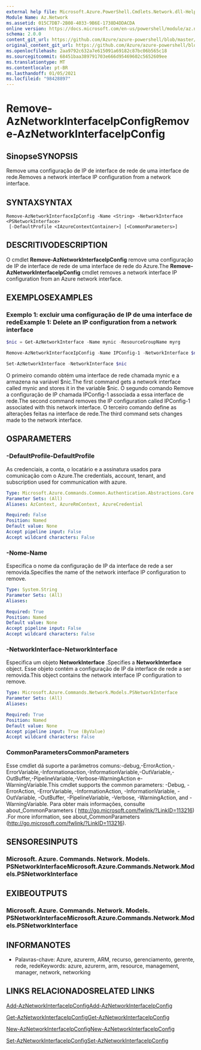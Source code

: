 ```yaml
---
external help file: Microsoft.Azure.PowerShell.Cmdlets.Network.dll-Help.xml
Module Name: Az.Network
ms.assetid: 015C7DB7-2B08-4033-9B6E-1738D4DDACDA
online version: https://docs.microsoft.com/en-us/powershell/module/az.network/remove-aznetworkinterfaceipconfig
schema: 2.0.0
content_git_url: https://github.com/Azure/azure-powershell/blob/master/src/Network/Network/help/Remove-AzNetworkInterfaceIpConfig.md
original_content_git_url: https://github.com/Azure/azure-powershell/blob/master/src/Network/Network/help/Remove-AzNetworkInterfaceIpConfig.md
ms.openlocfilehash: 2aa9792c632a7e615091a69182c87bc06b565c18
ms.sourcegitcommit: 68451baa389791703e666d95469602c5652609ee
ms.translationtype: MT
ms.contentlocale: pt-BR
ms.lasthandoff: 01/05/2021
ms.locfileid: "98428897"
---
```

# <span data-ttu-id="63473-101">Remove-AzNetworkInterfaceIpConfig</span><span class="sxs-lookup"><span data-stu-id="63473-101">Remove-AzNetworkInterfaceIpConfig</span></span>

## <span data-ttu-id="63473-102">Sinopse</span><span class="sxs-lookup"><span data-stu-id="63473-102">SYNOPSIS</span></span>
<span data-ttu-id="63473-103">Remove uma configuração de IP de interface de rede de uma interface de rede.</span><span class="sxs-lookup"><span data-stu-id="63473-103">Removes a network interface IP configuration from a network interface.</span></span>

## <span data-ttu-id="63473-104">SYNTAX</span><span class="sxs-lookup"><span data-stu-id="63473-104">SYNTAX</span></span>

```
Remove-AzNetworkInterfaceIpConfig -Name <String> -NetworkInterface <PSNetworkInterface>
 [-DefaultProfile <IAzureContextContainer>] [<CommonParameters>]
```

## <span data-ttu-id="63473-105">DESCRITIVO</span><span class="sxs-lookup"><span data-stu-id="63473-105">DESCRIPTION</span></span>
<span data-ttu-id="63473-106">O cmdlet **Remove-AzNetworkInterfaceIpConfig** remove uma configuração de IP de interface de rede de uma interface de rede do Azure.</span><span class="sxs-lookup"><span data-stu-id="63473-106">The **Remove-AzNetworkInterfaceIpConfig** cmdlet removes a network interface IP configuration from an Azure network interface.</span></span>

## <span data-ttu-id="63473-107">EXEMPLOS</span><span class="sxs-lookup"><span data-stu-id="63473-107">EXAMPLES</span></span>

### <span data-ttu-id="63473-108">Exemplo 1: excluir uma configuração de IP de uma interface de rede</span><span class="sxs-lookup"><span data-stu-id="63473-108">Example 1: Delete an IP configuration from a network interface</span></span>
```powershell
$nic = Get-AzNetworkInterface -Name mynic -ResourceGroupName myrg

Remove-AzNetworkInterfaceIpConfig -Name IPConfig-1 -NetworkInterface $nic

Set-AzNetworkInterface -NetworkInterface $nic
```

<span data-ttu-id="63473-109">O primeiro comando obtém uma interface de rede chamada mynic e a armazena na variável $nic.</span><span class="sxs-lookup"><span data-stu-id="63473-109">The first command gets a network interface called mynic and stores it in the variable $nic.</span></span> <span data-ttu-id="63473-110">O segundo comando Remove a configuração de IP chamada IPConfig-1 associada a essa interface de rede.</span><span class="sxs-lookup"><span data-stu-id="63473-110">The second command removes the IP configuration called IPConfig-1 associated with this network interface.</span></span> <span data-ttu-id="63473-111">O terceiro comando define as alterações feitas na interface de rede.</span><span class="sxs-lookup"><span data-stu-id="63473-111">The third command sets changes made to the network interface.</span></span>

## <span data-ttu-id="63473-112">OS</span><span class="sxs-lookup"><span data-stu-id="63473-112">PARAMETERS</span></span>

### <span data-ttu-id="63473-113">-DefaultProfile</span><span class="sxs-lookup"><span data-stu-id="63473-113">-DefaultProfile</span></span>
<span data-ttu-id="63473-114">As credenciais, a conta, o locatário e a assinatura usados para comunicação com o Azure.</span><span class="sxs-lookup"><span data-stu-id="63473-114">The credentials, account, tenant, and subscription used for communication with azure.</span></span>

```yaml
Type: Microsoft.Azure.Commands.Common.Authentication.Abstractions.Core.IAzureContextContainer
Parameter Sets: (All)
Aliases: AzContext, AzureRmContext, AzureCredential

Required: False
Position: Named
Default value: None
Accept pipeline input: False
Accept wildcard characters: False
```

### <span data-ttu-id="63473-115">-Nome</span><span class="sxs-lookup"><span data-stu-id="63473-115">-Name</span></span>
<span data-ttu-id="63473-116">Especifica o nome da configuração de IP da interface de rede a ser removida.</span><span class="sxs-lookup"><span data-stu-id="63473-116">Specifies the name of the network interface IP configuration to remove.</span></span>

```yaml
Type: System.String
Parameter Sets: (All)
Aliases:

Required: True
Position: Named
Default value: None
Accept pipeline input: False
Accept wildcard characters: False
```

### <span data-ttu-id="63473-117">-NetworkInterface</span><span class="sxs-lookup"><span data-stu-id="63473-117">-NetworkInterface</span></span>
<span data-ttu-id="63473-118">Especifica um objeto **NetworkInterface** .</span><span class="sxs-lookup"><span data-stu-id="63473-118">Specifies a **NetworkInterface** object.</span></span>
<span data-ttu-id="63473-119">Esse objeto contém a configuração de IP da interface de rede a ser removida.</span><span class="sxs-lookup"><span data-stu-id="63473-119">This object contains the network interface IP configuration to remove.</span></span>

```yaml
Type: Microsoft.Azure.Commands.Network.Models.PSNetworkInterface
Parameter Sets: (All)
Aliases:

Required: True
Position: Named
Default value: None
Accept pipeline input: True (ByValue)
Accept wildcard characters: False
```

### <span data-ttu-id="63473-120">CommonParameters</span><span class="sxs-lookup"><span data-stu-id="63473-120">CommonParameters</span></span>
<span data-ttu-id="63473-121">Esse cmdlet dá suporte a parâmetros comuns:-debug,-ErrorAction,-ErrorVariable,-Informationaction,-InformationVariable,-OutVariable,-OutBuffer,-PipelineVariable,-Verbose-WarningAction e-WarningVariable.</span><span class="sxs-lookup"><span data-stu-id="63473-121">This cmdlet supports the common parameters: -Debug, -ErrorAction, -ErrorVariable, -InformationAction, -InformationVariable, -OutVariable, -OutBuffer, -PipelineVariable, -Verbose, -WarningAction, and -WarningVariable.</span></span> <span data-ttu-id="63473-122">Para obter mais informações, consulte about_CommonParameters ( http://go.microsoft.com/fwlink/?LinkID=113216) .</span><span class="sxs-lookup"><span data-stu-id="63473-122">For more information, see about_CommonParameters (http://go.microsoft.com/fwlink/?LinkID=113216).</span></span>

## <span data-ttu-id="63473-123">SENSORES</span><span class="sxs-lookup"><span data-stu-id="63473-123">INPUTS</span></span>

### <span data-ttu-id="63473-124">Microsoft. Azure. Commands. Network. Models. PSNetworkInterface</span><span class="sxs-lookup"><span data-stu-id="63473-124">Microsoft.Azure.Commands.Network.Models.PSNetworkInterface</span></span>

## <span data-ttu-id="63473-125">EXIBE</span><span class="sxs-lookup"><span data-stu-id="63473-125">OUTPUTS</span></span>

### <span data-ttu-id="63473-126">Microsoft. Azure. Commands. Network. Models. PSNetworkInterface</span><span class="sxs-lookup"><span data-stu-id="63473-126">Microsoft.Azure.Commands.Network.Models.PSNetworkInterface</span></span>

## <span data-ttu-id="63473-127">INFORMA</span><span class="sxs-lookup"><span data-stu-id="63473-127">NOTES</span></span>
* <span data-ttu-id="63473-128">Palavras-chave: Azure, azurerm, ARM, recurso, gerenciamento, gerente, rede, rede</span><span class="sxs-lookup"><span data-stu-id="63473-128">Keywords: azure, azurerm, arm, resource, management, manager, network, networking</span></span>

## <span data-ttu-id="63473-129">LINKS RELACIONADOS</span><span class="sxs-lookup"><span data-stu-id="63473-129">RELATED LINKS</span></span>

[<span data-ttu-id="63473-130">Add-AzNetworkInterfaceIpConfig</span><span class="sxs-lookup"><span data-stu-id="63473-130">Add-AzNetworkInterfaceIpConfig</span></span>](./Add-AzNetworkInterfaceIpConfig.md)

[<span data-ttu-id="63473-131">Get-AzNetworkInterfaceIpConfig</span><span class="sxs-lookup"><span data-stu-id="63473-131">Get-AzNetworkInterfaceIpConfig</span></span>](./Get-AzNetworkInterfaceIpConfig.md)

[<span data-ttu-id="63473-132">New-AzNetworkInterfaceIpConfig</span><span class="sxs-lookup"><span data-stu-id="63473-132">New-AzNetworkInterfaceIpConfig</span></span>](./New-AzNetworkInterfaceIpConfig.md)

[<span data-ttu-id="63473-133">Set-AzNetworkInterfaceIpConfig</span><span class="sxs-lookup"><span data-stu-id="63473-133">Set-AzNetworkInterfaceIpConfig</span></span>](./Set-AzNetworkInterfaceIpConfig.md)


